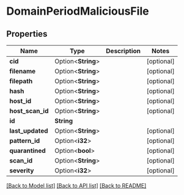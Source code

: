 # DomainPeriodMaliciousFile

## Properties

Name | Type | Description | Notes
------------ | ------------- | ------------- | -------------
**cid** | Option<**String**> |  | [optional]
**filename** | Option<**String**> |  | [optional]
**filepath** | Option<**String**> |  | [optional]
**hash** | Option<**String**> |  | [optional]
**host_id** | Option<**String**> |  | [optional]
**host_scan_id** | Option<**String**> |  | [optional]
**id** | **String** |  |
**last_updated** | Option<**String**> |  | [optional]
**pattern_id** | Option<**i32**> |  | [optional]
**quarantined** | Option<**bool**> |  | [optional]
**scan_id** | Option<**String**> |  | [optional]
**severity** | Option<**i32**> |  | [optional]

[[Back to Model list]](../README.md#documentation-for-models) [[Back to API list]](../README.md#documentation-for-api-endpoints) [[Back to README]](../README.md)
